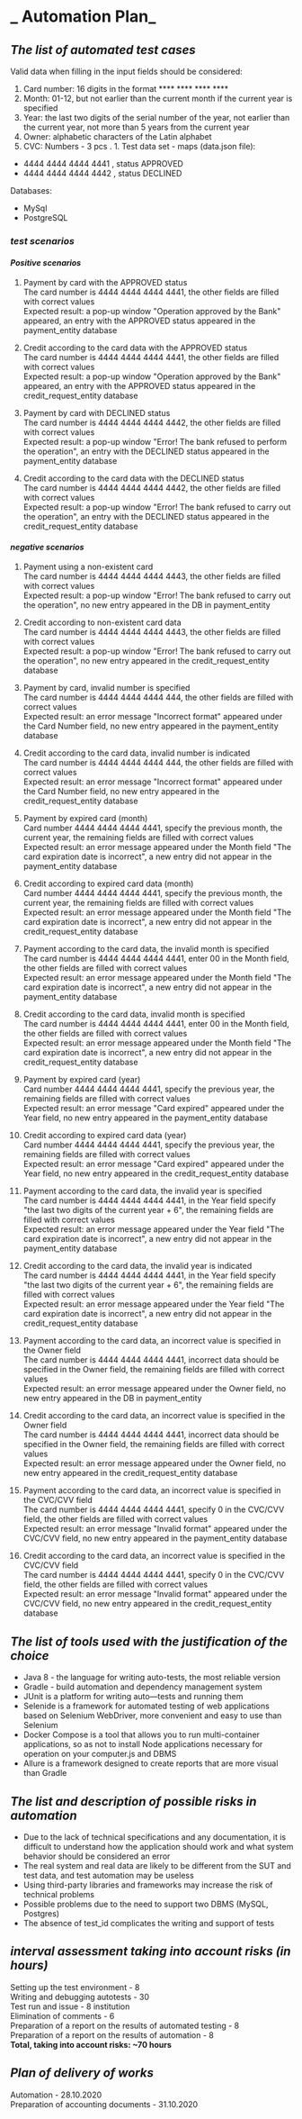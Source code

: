 # _ Automation Plan_

## _The list of automated test cases_

Valid data when filling in the input fields should be considered:

1. Card number: 16 digits in the format **** **** **** ****
1. Month: 01-12, but not earlier than the current month if the current year is specified 
1. Year: the last two digits of the serial number of the year, not earlier than the current year, not more than 5 years from the current year
1. Owner: alphabetic characters of the Latin alphabet
1. CVC: Numbers - 3 pcs
. 1. Test data set - maps (data.json file):
* 4444 4444 4444 4441 , status APPROVED
* 4444 4444 4444 4442 , status DECLINED

Databases:
* MySql
* PostgreSQL 

### _test scenarios_

#### _Positive scenarios_
1. Payment by card with the APPROVED status  
The card number is 4444 4444 4444 4441, the other fields are filled with correct values  
Expected result: a pop-up window "Operation approved by the Bank" appeared, an entry with the APPROVED status appeared in the payment_entity database 

1. Credit according to the card data with the APPROVED status   
The card number is 4444 4444 4444 4441, the other fields are filled with correct values  
Expected result: a pop-up window "Operation approved by the Bank" appeared, an entry with the APPROVED status appeared in the credit_request_entity database 

1. Payment by card with DECLINED status    
The card number is 4444 4444 4444 4442, the other fields are filled with correct values   
Expected result: a pop-up window "Error! The bank refused to perform the operation", an entry with the DECLINED status appeared in the payment_entity database 

1. Credit according to the card data with the DECLINED status  
The card number is 4444 4444 4444 4442, the other fields are filled with correct values  
Expected result: a pop-up window "Error! The bank refused to carry out the operation", an entry with the DECLINED status appeared in the credit_request_entity database

#### _negative scenarios_
1. Payment using a non-existent card   
The card number is 4444 4444 4444 4443, the other fields are filled with correct values  
Expected result: a pop-up window "Error! The bank refused to carry out the operation", no new entry appeared in the DB in payment_entity 

1. Credit according to non-existent card data   
The card number is 4444 4444 4444 4443, the other fields are filled with correct values  
Expected result: a pop-up window "Error! The bank refused to carry out the operation", no new entry appeared in the credit_request_entity database

1. Payment by card, invalid number is specified   
The card number is 4444 4444 4444 444, the other fields are filled with correct values  
Expected result: an error message "Incorrect format" appeared under the Card Number field, no new entry appeared in the payment_entity database 

1. Credit according to the card data, invalid number is indicated    
The card number is 4444 4444 4444 444, the other fields are filled with correct values  
Expected result: an error message "Incorrect format" appeared under the Card Number field, no new entry appeared in the credit_request_entity database

1. Payment by expired card (month)  
Card number 4444 4444 4444 4441, specify the previous month, the current year, the remaining fields are filled with correct values  
Expected result: an error message appeared under the Month field "The card expiration date is incorrect", a new entry did not appear in the payment_entity database 

1. Credit according to expired card data (month)  
Card number 4444 4444 4444 4441, specify the previous month, the current year, the remaining fields are filled with correct values  
Expected result: an error message appeared under the Month field "The card expiration date is incorrect", a new entry did not appear in the credit_request_entity database

1. Payment according to the card data, the invalid month is specified   
The card number is 4444 4444 4444 4441, enter 00 in the Month field, the other fields are filled with correct values  
Expected result: an error message appeared under the Month field "The card expiration date is incorrect", a new entry did not appear in the payment_entity database 

1. Credit according to the card data, invalid month is specified   
The card number is 4444 4444 4444 4441, enter 00 in the Month field, the other fields are filled with correct values  
Expected result: an error message appeared under the Month field "The card expiration date is incorrect", a new entry did not appear in the credit_request_entity database

1. Payment by expired card (year)  
Card number 4444 4444 4444 4441, specify the previous year, the remaining fields are filled with correct values  
Expected result: an error message "Card expired" appeared under the Year field, no new entry appeared in the payment_entity database 

1. Credit according to expired card data (year)  
Card number 4444 4444 4444 4441, specify the previous year, the remaining fields are filled with correct values  
Expected result: an error message "Card expired" appeared under the Year field, no new entry appeared in the credit_request_entity database

1. Payment according to the card data, the invalid year is specified   
The card number is 4444 4444 4444 4441, in the Year field specify "the last two digits of the current year + 6", the remaining fields are filled with correct values  
Expected result: an error message appeared under the Year field "The card expiration date is incorrect", a new entry did not appear in the payment_entity database 

1. Credit according to the card data, the invalid year is indicated   
The card number is 4444 4444 4444 4441, in the Year field specify "the last two digits of the current year + 6", the remaining fields are filled with correct values  
Expected result: an error message appeared under the Year field "The card expiration date is incorrect", a new entry did not appear in the credit_request_entity database

1. Payment according to the card data, an incorrect value is specified in the Owner field  
The card number is 4444 4444 4444 4441, incorrect data should be specified in the Owner field, the remaining fields are filled with correct values  
Expected result: an error message appeared under the Owner field, no new entry appeared in the DB in payment_entity 

1. Credit according to the card data, an incorrect value is specified in the Owner field   
The card number is 4444 4444 4444 4441, incorrect data should be specified in the Owner field, the remaining fields are filled with correct values  
Expected result: an error message appeared under the Owner field, no new entry appeared in the credit_request_entity database

1. Payment according to the card data, an incorrect value is specified in the CVC/CVV field   
The card number is 4444 4444 4444 4441, specify 0 in the CVC/CVV field, the other fields are filled with correct values  
Expected result: an error message "Invalid format" appeared under the CVC/CVV field, no new entry appeared in the payment_entity database 

1. Credit according to the card data, an incorrect value is specified in the CVC/CVV field   
The card number is 4444 4444 4444 4441, specify 0 in the CVC/CVV field, the other fields are filled with correct values  
Expected result: an error message "Invalid format" appeared under the CVC/CVV field, no new entry appeared in the credit_request_entity database

## _The list of tools used with the justification of the choice_

* Java 8 - the language for writing auto-tests, the most reliable version
* Gradle - build automation and dependency management system
* JUnit is a platform for writing auto—tests and running them 
* Selenide is a framework for automated testing of web applications based on Selenium WebDriver, more convenient and easy to use than Selenium
* Docker Compose is a tool that allows you to run multi-container applications, so as not to install Node applications necessary for operation on your computer.js and DBMS
* Allure is a framework designed to create reports that are more visual than Gradle

## _The list and description of possible risks in automation_
* Due to the lack of technical specifications and any documentation, it is difficult to understand how the application should work and what system behavior should be considered an error
* The real system and real data are likely to be different from the SUT and test data, and test automation may be useless
* Using third-party libraries and frameworks may increase the risk of technical problems
* Possible problems due to the need to support two DBMS (MySQL, Postgres)
* The absence of test_id complicates the writing and support of tests

## _interval assessment taking into account risks (in hours)_
Setting up the test environment - 8  
Writing and debugging autotests - 30  
Test run and issue - 8 institution  
Elimination of comments - 6  
Preparation of a report on the results of automated testing - 8  
Preparation of a report on the results of automation - 8  
**Total, taking into account risks: ~70 hours**

## _Plan of delivery of works_
Automation - 28.10.2020  
Preparation of accounting documents - 31.10.2020
